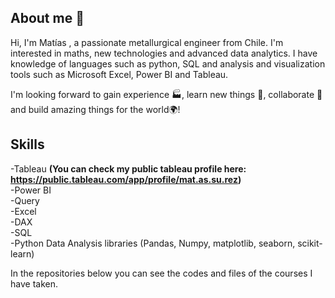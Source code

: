 ## About me 👋

Hi, I'm Matías , a passionate metallurgical engineer from Chile. I'm interested in maths, new technologies and advanced data analytics. I have knowledge of languages such as python, SQL and analysis and visualization tools such as Microsoft Excel, Power BI and Tableau.

I'm looking forward to gain experience 🏭, learn new things 🧠, collaborate 🤝 and build amazing things for the world🌍!


## **Skills**

-Tableau **(You can check my public tableau profile here: https://public.tableau.com/app/profile/mat.as.su.rez)** <br />
-Power BI <br />
-Query <br />
-Excel <br />
-DAX <br />
-SQL <br />
-Python Data Analysis libraries (Pandas, Numpy, matplotlib, seaborn, scikit-learn) <br />

In the repositories below you can see the codes and files of the courses I have taken.

